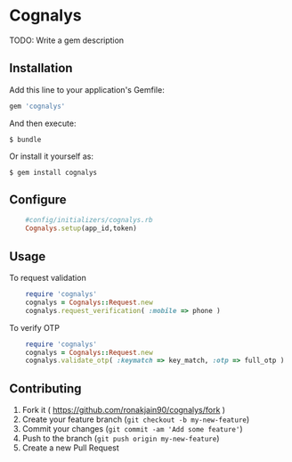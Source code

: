# Cognalys

TODO: Write a gem description

## Installation

Add this line to your application's Gemfile:

```ruby
gem 'cognalys'
```

And then execute:

    $ bundle

Or install it yourself as:

    $ gem install cognalys

## Configure

```ruby
    #config/initializers/cognalys.rb
    Cognalys.setup(app_id,token)
```

## Usage

To request validation

```ruby
    require 'cognalys'
    cognalys = Cognalys::Request.new
    cognalys.request_verification( :mobile => phone )

```

To verify OTP

```ruby
    require 'cognalys'
    cognalys = Cognalys::Request.new
    cognalys.validate_otp( :keymatch => key_match, :otp => full_otp )
```



## Contributing

1. Fork it ( https://github.com/ronakjain90/cognalys/fork )
2. Create your feature branch (`git checkout -b my-new-feature`)
3. Commit your changes (`git commit -am 'Add some feature'`)
4. Push to the branch (`git push origin my-new-feature`)
5. Create a new Pull Request
